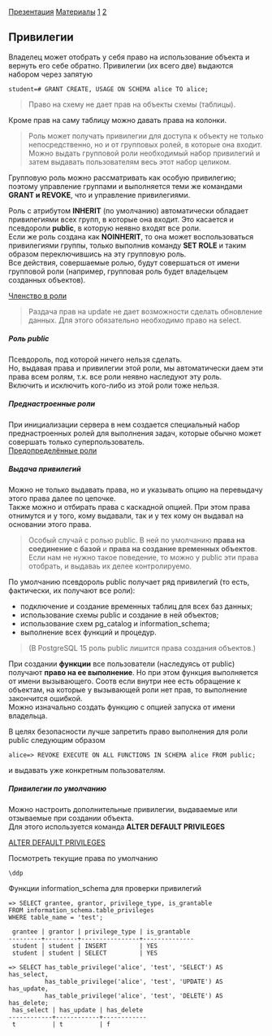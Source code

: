 [Презентация](https://www.youtube.com/watch?v=WnEfg79FMKY&list=PLaFqU3KCWw6LPcuYVymLcXl3muC45mu3e&index=15)
[Материалы](https://edu.postgrespro.ru/dba1-13/dba1_14_access_privileges.html)
[1](https://postgrespro.ru/docs/postgresql/13/ddl-priv)
[2](https://postgrespro.ru/docs/postgresql/13/sql-grant)
[]()

## Привилегии

Владелец может отобрать у себя право на использование объекта и вернуть его себе обратно.
Привилегии (их всего две) выдаются набором через запятую
```
student=# GRANT CREATE, USAGE ON SCHEMA alice TO alice;
```

> Право на схему не дает прав на объекты схемы (таблицы).

Кроме прав на саму таблицу можно давать права на колонки.

> Роль может получать привилегии для доступа к объекту не только непосредственно, но и от групповых ролей, в которые она входит. 
Можно выдать групповой роли необходимый набор привилегий и затем выдавать пользователям весь этот набор целиком.
 
Групповую роль можно рассматривать как особую привилегию; поэтому управление группами и выполняется теми же командами **GRANT и REVOKE**, что и управление привилегиями.

Роль с атрибутом **INHERIT** (по умолчанию) автоматически обладает привилегиями всех групп, в которые она входит. Это касается и псевдороли **public**, в которую неявно входят все роли.  
Если же роль создана как **NOINHERIT**, то она может воспользоваться привилегиями группы, только выполнив команду **SET ROLE** и таким образом переключившись на эту групповую роль.  
Все действия, совершаемые ролью, будут совершаться от имени групповой роли (например, групповая роль будет владельцем созданных объектов).

[Членство в роли](https://postgrespro.ru/docs/postgresql/13/role-membership)

> Раздача прав на update не дает возможности сделать обновление данных. Для этого обязательно необходимо право на select.

##### Роль public
Псевдороль, под которой ничего нельзя сделать.  
Но, выдавая права и привилегии этой роли, мы автоматически даем эти права всем ролям, т.к. все роли неявно наследуют эту роль.  
Включить и исключить кого-либо из этой роли тоже нельзя.

##### Преднастроенные роли
При инициализации сервера в нем создается специальный набор преднастроенных ролей для выполнения задач, которые обычно может совершать только суперпользователь.  
[Предопределённые роли](https://postgrespro.ru/docs/postgresql/13/default-roles)

##### Выдача привилегий
Можно не только выдавать права, но и указывать опцию на перевыдачу этого права далее по цепочке.  
Также можно и отбирать права с каскадной опцией. При этом права отнимутся и у того, кому выдавали, так и у тех кому он выдавал на основании этого права.  

> Особый случай с ролью public. В ней по умолчанию **права на соединение с базой** и **права на создание временных объектов**. Если нам не нужно такое поведение, то можно у public эти права отобрать, и выдаваь их делее контролируемо.

По умолчанию псевдороль public получает ряд привилегий (то есть, фактически, их получают все роли):
- подключение и создание временных таблиц для всех баз данных;
- использование схемы public и создание в ней объектов;
- использование схем pg_catalog и information_schema;
- выполнение всех функций и процедур.

>  (В PostgreSQL 15 роль public лишится права создания объектов.)

При создании **функции** все пользователи (наследуясь от public) получают **право на ее выполнение**. Но при этом функция выполняется от имени вызывающего. Соотв если внутри нее есть обращение к объектам, на которые у вызывающей роли нет прав, то выполнение закончится ошибкой.  
Можно изначально создать функцию с опцией запуска от имени владельца.

В целях безопасности лучше запретить право выполнения для роли public следующим образом
```
alice=> REVOKE EXECUTE ON ALL FUNCTIONS IN SCHEMA alice FROM public;
```

и выдавать уже конкретным пользователям.

##### Привилегии по умолчанию
Можно настроить дополнительные привилегии, выдаваемые или отзываемые при создании объекта.  
Для этого используется команда **ALTER DEFAULT PRIVILEGES**

[ALTER DEFAULT PRIVILEGES](https://postgrespro.ru/docs/postgresql/13/sql-alterdefaultprivileges)

Посмотреть текущие права по умолчанию
```
\ddp
```

Функции information_schema для проверки привилегий
```
=> SELECT grantee, grantor, privilege_type, is_grantable
FROM information_schema.table_privileges
WHERE table_name = 'test';

 grantee | grantor | privilege_type | is_grantable 
---------+---------+----------------+--------------
 student | student | INSERT         | YES
 student | student | SELECT         | YES

=> SELECT has_table_privilege('alice', 'test', 'SELECT') AS has_select,
          has_table_privilege('alice', 'test', 'UPDATE') AS has_update,
          has_table_privilege('alice', 'test', 'DELETE') AS has_delete;
 has_select | has_update | has_delete 
------------+------------+------------
 t          | t          | f
```


